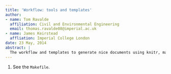 ```yaml
---
title: 'Workflow: tools and templates'
author:
- name: Tom Ravalde
  affiliation: Civil and Environmental Engineering
  email: thomas.ravalde08@imperial.ac.uk
- name: James Keirstead
  affliation: Imperial College London
date: 23 May, 2014
abstract: |  
  The workflow and templates to generate nice documents using knitr, markdown and pandoc.
---
```






1. See the `Makefile`.
